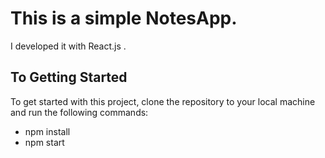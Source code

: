 <h1>This is a simple NotesApp.</h1>
<p>I developed it with React.js .</p>

<h2>To Getting Started</h2>
<p>To get started with this project, clone the repository to your local machine and run the following commands:</p>

<ul>
<li>npm install</li>
<li>npm start</li>
</ul>


